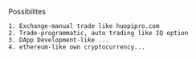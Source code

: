 Possibilites

    1. Exchange-manual trade like huopipro.com
    2. Trade-programmatic, auto trading like IQ option
    3. DApp Development-like ...
    4. ethereum-like own cryptocurrency...
